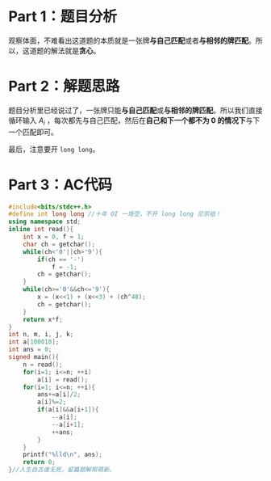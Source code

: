 # Part 1：题目分析

观察体面，不难看出这道题的本质就是一张牌**与自己匹配**或者**与相邻的牌匹配**。所以，这道题的解法就是**贪心**。

# Part 2：解题思路

题目分析里已经说过了，一张牌只能**与自己匹配**或**与相邻的牌匹配**。所以我们直接循环输入 $A_i$ ，每次都先与自己匹配，然后在**自己和下一个都不为 $0$ 的情况下**与下一个匹配即可。

最后，注意要开 `long long`。

# Part 3：AC代码

```cpp
#include<bits/stdc++.h>
#define int long long //十年 OI 一场空，不开 long long 见宗祖！
using namespace std;
inline int read(){
    int x = 0, f = 1;
    char ch = getchar();
    while(ch<'0'||ch>'9'){
        if(ch == '-')
            f = -1;
        ch = getchar();
    }
    while(ch>='0'&&ch<='9'){
        x = (x<<1) + (x<<3) + (ch^48);
        ch = getchar();
    }
    return x*f;
}
int n, m, i, j, k;
int a[100010];
int ans = 0;
signed main(){
    n = read();
    for(i=1; i<=n; ++i)
        a[i] = read();
    for(i=1; i<=n; ++i){
        ans+=a[i]/2;
        a[i]%=2;
        if(a[i]&&a[i+1]){
            --a[i];
            --a[i+1];
            ++ans;
        }
    }
    printf("%lld\n", ans);
    return 0;
}//人生自古谁无死，留篇题解帮萌新。
```

